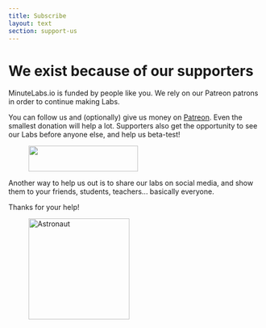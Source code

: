 ```yaml
---
title: Subscribe
layout: text
section: support-us
---
```


# We exist because of our supporters

MinuteLabs.io is funded by people like you. We rely on our Patreon patrons in order to
continue making Labs.

You can follow us and (optionally) give us money on [Patreon][1]. Even the smallest
donation will help a lot. Supporters also get the opportunity to see our Labs before
anyone else, and help us beta-test!

<figure>
	<a href="https://www.patreon.com/bePatron?u=617966" target="_blank" rel="noopener">
	  <img src="https://c5.patreon.com/external/logo/become_a_patron_button@2x.png" width="217" height="51"/>
	</a>
</figure>

Another way to help us out is to share our labs on social media, and show them
to your friends, students, teachers... basically everyone.

Thanks for your help!

<figure>
	<img src="//cdn.minutelabs.io/decorations/Astronaut.png" title="Astronaut" width="200">
</figure>

[1]: https://patreon.com/minutelabsio
